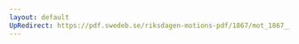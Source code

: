 ```yaml
---
layout: default
UpRedirect: https://pdf.swedeb.se/riksdagen-motions-pdf/1867/mot_1867__ak__00060.pdf
---
```

